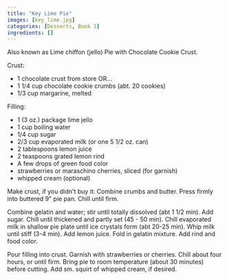 ```yaml
---
title: "Key Lime Pie"
images: [key_lime.jpg]
categories: [Desserts, Book 1]
ingredients: []
---
```


 Also
known as Lime chiffon (jello) Pie with Chocolate Cookie Crust.

Crust:

-   1 chocolate crust from store OR...
-   1 1/4 cup chocolate cookie crumbs (abt. 20 cookies)
-   1/3 cup margarine, melted

Filling:

-   1 (3 oz.) package lime jello
-   1 cup boiling water
-   1/4 cup sugar
-   2/3 cup evaporated milk (or one 5 1/2 oz. can)
-   2 tablespoons lemon juice
-   2 teaspoons grated lemon rind
-   A few drops of green food color
-   strawberries or maraschino cherries, sliced (for garnish)
-   whipped cream (optional)

Make crust, if you didn't buy it: Combine crumbs and butter. Press
firmly into buttered 9" pie pan. Chill until firm.

Combine gelatin and water; stir until totally dissolved (abt 1 1/2 min).
Add sugar. Chill until thickened and partly set (45 - 50 min). Chill
evaporated milk in shallow pie plate until ice crystals form (abt 20-25
min). Whip milk until stiff (3-4 min). Add lemon juice. Fold in gelatin
mixture. Add rind and food color.

Pour filling into crust. Garnish with strawberries or cherries. Chill
about four hours, or until firm. Bring pie to room temperature (about 30
minutes) before cutting. Add sm. squirt of whipped cream, if desired.

 